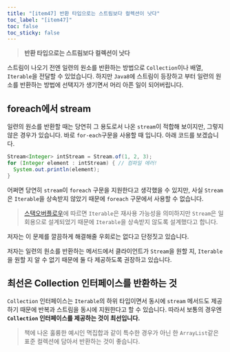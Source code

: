 ```yaml
---
title: "[item47] 반환 타입으로는 스트림보다 컬렉션이 낫다"
toc_label: "[item47]"
toc: false
toc_sticky: false
---
```


> **반환 타입으로는 스트림보다 컬렉션이 낫다**

스트림이 나오기 전엔 일련의 원소를 반환하는 방법으로 `Collection`이나 배열, `Iterable`을 전달할 수 있었습니다. 하지만 `Java8`에 스트림이 등장하고 부터 일련의 원소를 반환하는 방법에 선택지가 생기면서 머리 아픈 일이 되어버립니다.

## foreach에서 stream
일련의 원소를 반환할 때는 당연히 그 용도로서 나온 `stream`이 적합해 보이지만, 그렇지 않은 경우가 있습니다. 바로 `for-each`구문을 사용할 때 입니다. 아래 코드를 보겠습니다.
```java
Stream<Integer> intStream = Stream.of(1, 2, 3);
for (Integer element : intStream) { // 컴파일 에러!
  System.out.println(element);
}
```

어쩌면 당연히 `stream`이 `foreach` 구문을 지원한다고 생각했을 수 있지만, 사실 `Stream`은 `Iterable`을 상속받지 않았기 때문에 `foreach` 구문에서 사용할 수 없습니다.

> [스택오버플로우](https://stackoverflow.com/questions/20129762/why-does-streamt-not-implement-iterablet)에 따르면 `Iterable`은 재사용 가능성을 의미하지만 `Stream`은 일회용으로 설계되었기 때문에 `Iterable`을 상속받지 않도록 설계했다고 합니다.

저자는 이 문제를 깔끔하게 해결해줄 우회로는 없다고 단정짓고 있습니다.

저자는 일련의 원소를 반환하는 메서드에서 클라이언트가 `Stream`을 원할 지, `Iterable`을 원할 지 알 수 없기 때문에 둘 다 제공하도록 권장하고 있습니다.

## 최선은 Collection 인터페이스를 반환하는 것
`Collection` 인터페이스는 `Iterable`의 하위 타입이면서 동시에 `stream` 메서드도 제공하기 때문에 반복과 스트림을 동시에 지원한다고 할 수 있습니다. 따라서 보통의 경우엔 **`Collection` 인터페이스를 제공하는 것이 최선입니다.**

> 책에 나온 훌륭한 예시인 멱집합과 같이 특수한 경우가 아닌 한 `ArrayList`같은 표준 컬렉션에 담아서 반환하는 것이 좋습니다.
